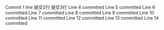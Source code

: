 Commit 1 line
提交2行
提交3行
Line 4 committed
Line 5 committed
Line 6 committed
Line 7 committed
Line 8 committed
Line 9 committed
Line 10 committed
Line 11 committed
Line 12 committed
Line 13 committed
Line 14 committed
